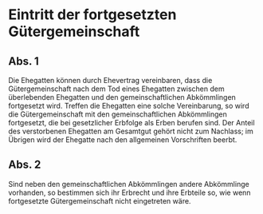 # Eintritt der fortgesetzten Gütergemeinschaft



## Abs. 1

 Die Ehegatten können durch Ehevertrag vereinbaren, dass die Gütergemeinschaft nach dem Tod eines Ehegatten zwischen dem überlebenden Ehegatten und den gemeinschaftlichen Abkömmlingen fortgesetzt wird. Treffen die Ehegatten eine solche Vereinbarung, so wird die Gütergemeinschaft mit den gemeinschaftlichen Abkömmlingen fortgesetzt, die bei gesetzlicher Erbfolge als Erben berufen sind. Der Anteil des verstorbenen Ehegatten am Gesamtgut gehört nicht zum Nachlass; im Übrigen wird der Ehegatte nach den allgemeinen Vorschriften beerbt.

## Abs. 2

 Sind neben den gemeinschaftlichen Abkömmlingen andere Abkömmlinge vorhanden, so bestimmen sich ihr Erbrecht und ihre Erbteile so, wie wenn fortgesetzte Gütergemeinschaft nicht eingetreten wäre. 

